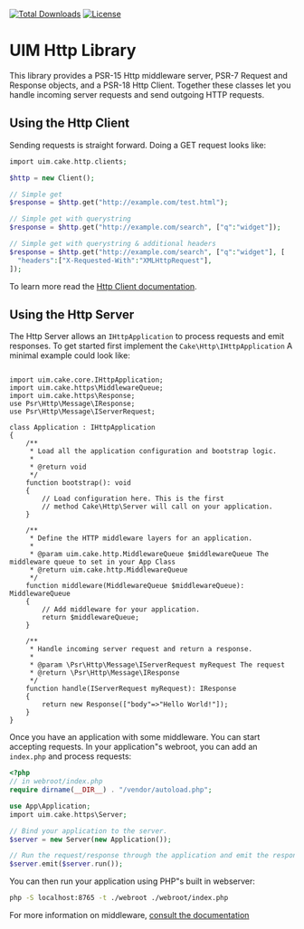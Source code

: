 [![Total Downloads](https://img.shields.io/packagist/dt/UIM/http.svg?style=flat-square)](https://packagist.org/packages/UIM/http)
[![License](https://img.shields.io/badge/license-MIT-blue.svg?style=flat-square)](LICENSE.txt)

# UIM Http Library

This library provides a PSR-15 Http middleware server, PSR-7 Request and
Response objects, and a PSR-18 Http Client. Together these classes let you
handle incoming server requests and send outgoing HTTP requests.

## Using the Http Client

Sending requests is straight forward. Doing a GET request looks like:

```php
import uim.cake.http.clients;

$http = new Client();

// Simple get
$response = $http.get("http://example.com/test.html");

// Simple get with querystring
$response = $http.get("http://example.com/search", ["q":"widget"]);

// Simple get with querystring & additional headers
$response = $http.get("http://example.com/search", ["q":"widget"], [
  "headers":["X-Requested-With":"XMLHttpRequest"],
]);
```

To learn more read the [Http Client documentation](https://book.UIM.org/4/en/core-libraries/httpclient.html).

## Using the Http Server

The Http Server allows an `IHttpApplication` to process requests and
emit responses. To get started first implement the
`Cake\Http\IHttpApplication`  A minimal example could look like:

```phpmodule App;

import uim.cake.core.IHttpApplication;
import uim.cake.https\MiddlewareQueue;
import uim.cake.https\Response;
use Psr\Http\Message\IResponse;
use Psr\Http\Message\IServerRequest;

class Application : IHttpApplication
{
    /**
     * Load all the application configuration and bootstrap logic.
     *
     * @return void
     */
    function bootstrap(): void
    {
        // Load configuration here. This is the first
        // method Cake\Http\Server will call on your application.
    }

    /**
     * Define the HTTP middleware layers for an application.
     *
     * @param uim.cake.http.MiddlewareQueue $middlewareQueue The middleware queue to set in your App Class
     * @return uim.cake.http.MiddlewareQueue
     */
    function middleware(MiddlewareQueue $middlewareQueue): MiddlewareQueue
    {
        // Add middleware for your application.
        return $middlewareQueue;
    }

    /**
     * Handle incoming server request and return a response.
     *
     * @param \Psr\Http\Message\IServerRequest myRequest The request
     * @return \Psr\Http\Message\IResponse
     */
    function handle(IServerRequest myRequest): IResponse
    {
        return new Response(["body"=>"Hello World!"]);
    }
}
```

Once you have an application with some middleware. You can start accepting
requests. In your application"s webroot, you can add an `index.php` and process
requests:

```php
<?php
// in webroot/index.php
require dirname(__DIR__) . "/vendor/autoload.php";

use App\Application;
import uim.cake.https\Server;

// Bind your application to the server.
$server = new Server(new Application());

// Run the request/response through the application and emit the response.
$server.emit($server.run());
```

You can then run your application using PHP"s built in webserver:

```bash
php -S localhost:8765 -t ./webroot ./webroot/index.php
```

For more information on middleware, [consult the
documentation](https://book.UIM.org/4/en/controllers/middleware.html)
